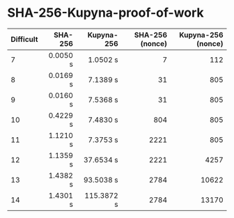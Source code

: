 # SHA-256-Kupyna-proof-of-work

| Difficult | SHA-256   | Kupyna-256 |  SHA-256 (nonce) |  Kupyna-256 (nonce) |
|---| ---------:|-------------:| -----:|-----:|
| 7 | 0.0050 s  | 1.0502 s   | 7       | 112 |
| 8 | 0.0169 s  | 7.1389 s   |   31    | 805 |
| 9 | 0.0160 s  | 7.5368 s   |    31   | 805 |
| 10 | 0.4229 s | 7.4830 s   |    804  | 805|
| 11 | 1.1210 s | 7.3753 s   |   2221  | 805 |
| 12 | 1.1359 s | 37.6534 s  |    2221 | 4257 |
| 13 | 1.4382 s | 93.5038 s  |    2784 |10622 |
| 14 | 1.4301 s | 115.3872 s |    2784 | 13170|